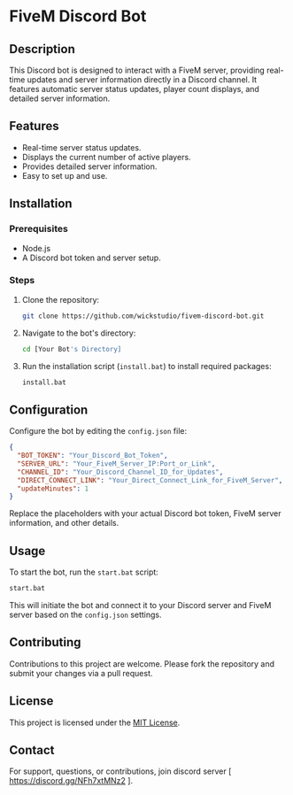 # FiveM Discord Bot

## Description
This Discord bot is designed to interact with a FiveM server, providing real-time updates and server information directly in a Discord channel. It features automatic server status updates, player count displays, and detailed server information.

## Features
- Real-time server status updates.
- Displays the current number of active players.
- Provides detailed server information.
- Easy to set up and use.

## Installation

### Prerequisites
- Node.js
- A Discord bot token and server setup.

### Steps
1. Clone the repository:
   ```bash
   git clone https://github.com/wickstudio/fivem-discord-bot.git
   ```
2. Navigate to the bot's directory:
   ```bash
   cd [Your Bot's Directory]
   ```
3. Run the installation script (`install.bat`) to install required packages:
   ```bash
   install.bat
   ```

## Configuration
Configure the bot by editing the `config.json` file:

```json
{
  "BOT_TOKEN": "Your_Discord_Bot_Token",
  "SERVER_URL": "Your_FiveM_Server_IP:Port_or_Link",
  "CHANNEL_ID": "Your_Discord_Channel_ID_for_Updates",
  "DIRECT_CONNECT_LINK": "Your_Direct_Connect_Link_for_FiveM_Server",
  "updateMinutes": 1
}
```
Replace the placeholders with your actual Discord bot token, FiveM server information, and other details.

## Usage
To start the bot, run the `start.bat` script:
```bash
start.bat
```
This will initiate the bot and connect it to your Discord server and FiveM server based on the `config.json` settings.

## Contributing
Contributions to this project are welcome. Please fork the repository and submit your changes via a pull request.

## License
This project is licensed under the [MIT License](LICENSE).

## Contact
For support, questions, or contributions, join discord server [ https://discord.gg/NFh7xtMNz2 ].
